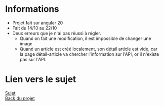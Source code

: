 # Informations 
- Projet fait sur angular 20 
- Fait du 14/10 au 22/10
- Deux erreurs que je n'ai pas réussi à régler. 
	- Quand on fait une modification, il est impossible de changer une image 
	- Quand un article est créé localement, son détail article est vide, car la page détail-article va chercher l'information sur l'API, or il n'existe pas sur l'API.  


# Lien vers le sujet 
[Sujet](https://chocolaterie.github.io/documentation/docs/js-avance/project/project-angular)  
[Back du projet](https://github.com/Chocolaterie/ApiArticle)

